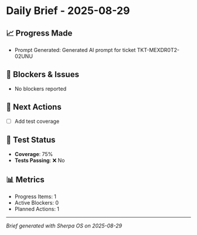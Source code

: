 # Daily Brief - 2025-08-29

## 📈 Progress Made
- Prompt Generated: Generated AI prompt for ticket TKT-MEXDR0T2-02UNU

## 🚫 Blockers & Issues
- No blockers reported

## 🎯 Next Actions
- [ ] Add test coverage

## 🧪 Test Status
- **Coverage**: 75%
- **Tests Passing**: ❌ No

## 📊 Metrics
- Progress Items: 1
- Active Blockers: 0
- Planned Actions: 1

---
*Brief generated with Sherpa OS on 2025-08-29*